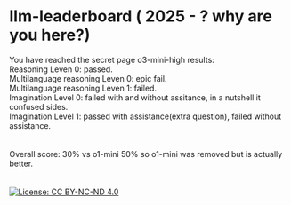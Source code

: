 # llm-leaderboard  ( 2025 - ? why are you here?)<br>
You have reached the secret page o3-mini-high results:<br>
Reasoning Leven 0: passed.<br>
Multilanguage reasoning Leven 0: epic fail. <br>
Multilanguage reasoning Leven 1: failed.<br>
Imagination Level 0: failed with and without assitance, in a nutshell it confused sides.<br>
Imagination Level 1: passed with assistance(extra question), failed without assistance.<br>
<br>
<br>
Overall score: 30% vs o1-mini 50% so o1-mini was removed but is actually better.<br>
<br>
<br>
[![License: CC BY-NC-ND 4.0](https://img.shields.io/badge/License-CC%20BY--NC--ND%204.0-lightgrey.svg)](https://creativecommons.org/licenses/by-nc-nd/4.0/)

